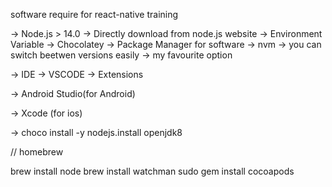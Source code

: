 software require for react-native training

-> Node.js > 14.0
    -> Directly download from node.js website -> Environment Variable
    -> Chocolatey -> Package Manager for software
    -> nvm -> you can switch beetwen versions easily -> my favourite option

-> IDE
    -> VSCODE
        -> Extensions


-> Android Studio(for Android)

-> Xcode (for ios)

-> choco install -y nodejs.install openjdk8

// homebrew


brew install node
brew install watchman
sudo gem install cocoapods



